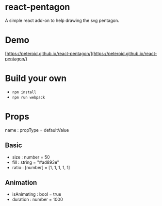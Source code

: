# react-pentagon
A simple react add-on to help drawing the svg pentagon.

# Demo
[https://peteroid.github.io/react-pentagon/](https://peteroid.github.io/react-pentagon/)

# Build your own
- `npm install`
- `npm run webpack`

# Props
name : propType = defaultValue

## Basic
- size : number = 50
- fill : string = "#ad893e"
- ratio : [number] = [1, 1, 1, 1, 1]

## Animation
- isAnimating : bool = true
- duration : number = 1000
